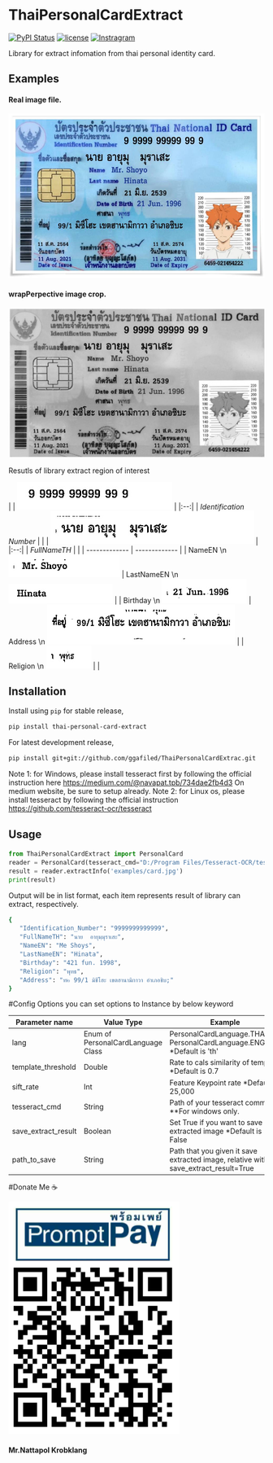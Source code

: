 # ThaiPersonalCardExtract
[![PyPI Status](https://badge.fury.io/py/thai-personal-card-extract.svg)](https://badge.fury.io/py/thai-personal-card-extract)
[![license](https://img.shields.io/badge/License-Apache%202.0-blue.svg)](https://github.com/JaidedAI/EasyOCR/blob/master/LICENSE)
[![Instragram](https://img.shields.io/badge/instragram-@ggafiled-blue.svg?style=flat)](https://www.instagram.com/ggafiled)

Library for extract infomation from thai personal identity card. 

## Examples
#### Real image file.
![example](https://github.com/ggafiled/ThaiPersonalCardExtract/blob/main/examples/card.jpg?raw=true)

#### wrapPerpective image crop.
![example](https://github.com/ggafiled/ThaiPersonalCardExtract/blob/main/examples/extract/image_scan.jpg?raw=true)

Resutls of library extract region of interest

| | ![Identification Number](https://github.com/ggafiled/ThaiPersonalCardExtract/blob/main/examples/extract/Identification_Number.jpg?raw=true) | 
|:--:| 
| *Identification Number* | | | ![FullNameTH](https://github.com/ggafiled/ThaiPersonalCardExtract/blob/main/examples/extract/FullNameTH.jpg?raw=true) | 
|:--:| 
| *FullNameTH* | |
| ------------- | ------------- |
| NameEN \n ![NameEN](https://github.com/ggafiled/ThaiPersonalCardExtract/blob/main/examples/extract/NameEN.jpg?raw=true)  | LastNameEN \n ![LastNameEN](https://github.com/ggafiled/ThaiPersonalCardExtract/blob/main/examples/extract/LastNameEN.jpg?raw=true)  |
| Birthday \n ![Birthday](https://github.com/ggafiled/ThaiPersonalCardExtract/blob/main/examples/extract/Birthday.jpg?raw=true)  | Address \n ![Address](https://github.com/ggafiled/ThaiPersonalCardExtract/blob/main/examples/extract/Address.jpg?raw=true)  |
| Religion \n ![Religion](https://github.com/ggafiled/ThaiPersonalCardExtract/blob/main/examples/extract/Religion.jpg?raw=true)  |  |

## Installation
Install using `pip` for stable release,

``` bash
pip install thai-personal-card-extract
```

For latest development release,

``` bash
pip install git+git://github.com/ggafiled/ThaiPersonalCardExtrac.git
```

Note 1: for Windows, please install tesseract first by following the official instruction here https://medium.com/@navapat.tpb/734dae2fb4d3 On medium website, be sure to setup already.
Note 2: for Linux os, please install tesseract by following the official instruction https://github.com/tesseract-ocr/tesseract

## Usage
``` python
from ThaiPersonalCardExtract import PersonalCard
reader = PersonalCard(tesseract_cmd="D:/Program Files/Tesseract-OCR/tesseract") # for windows need to pass tesseract_cmd parameter to setup your tesseract command path.
result = reader.extractInfo('examples/card.jpg')
print(result)
```

Output will be in list format, each item represents result of library can extract, respectively.

``` bash
{
   "Identification_Number": "9999999999999",
   "FullNameTH": "นาย  อายุมฺมุราเสะ",
   "NameEN": "Me Shoys",
   "LastNameEN": "Hinata",
   "Birthday": "421 fun. 1998",
   "Religion": "พุทธ",
   "Address": "ท๒ 99/1 มิชีโฮะ เขตฮานามิกาวา อำเภอชิบ;"
}
```

#Config Options
you can set options to Instance by below keyword

| Parameter name | Value Type | Example
| ------------- | ------------- | ------------- |
| lang | Enum of PersonalCardLanguage Class | PersonalCardLanguage.THAI \n PersonalCardLanguage.ENGLISH *Default is 'th'
| template_threshold | Double | Rate to cals similarity of template *Default is 0.7
| sift_rate | Int | Feature Keypoint rate *Default is 25,000
| tesseract_cmd | String | Path of your tesseract command **For windows only.
| save_extract_result | Boolean | Set True if you want to save extracted image *Default is False
| path_to_save | String | Path that you given it save extracted image, relative with save_extract_result=True

#Donate Me ☕

![promptpay](https://github.com/ggafiled/ThaiPersonalCardExtract/blob/main/examples/promptpay.png?raw=true)
#### Mr.Nattapol Krobklang 